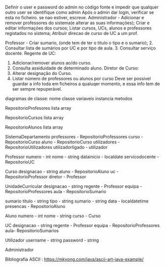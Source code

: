 
Definir o user e password do admin no código fonte e impedir que qualquer outro user se identifique como admin
Após o admin dar login, verificar se esta no ficheiro. se nao estiver, escreve.
Administrador - Adicionar e remover professores do sistema(e alterar as suas informações);
Criar e editar informações dos cursos;
Listar cursos, UCs, alunos e professores registados no sistema;
Atribuir direcao de curso de UC a um prof.


Professor - Criar sumario, (onde tem de ter o titulo o tipo e o sumario);
 2. Consultar lista de sumários por UC e por tipo de aula. 
3. Consultar serviço docente. 
Regente de UC:
 1. Adicionar/remover alunos ao/do curso.
 2. Consulta assiduidade de determinado aluno. 
Diretor de Curso: 
1. Alterar designação do Curso.
2. Listar número de professores ou alunos por curso
Deve ser possivel guardar a info toda em ficheiros a qualuqer momento, e essa info tem de ser sempre repuperável. 


diagramas de classe:
    nome classe
    variaveis instancia
    metodos

RepositorioProfesores
    lista array <professor>

RepositorioCursos
    lista array <Curso>

RepositorioAlunos
    lista array <Aluno>

SistemaDepartamento
    professores - RepositorioProfessores
    curso - RepositorioCurso
    aluno - RepositorioCurso
    utilizadores - RepositorioUtilizadores
    utilizadorligado - utilizador

Professor
    numero - int
    nome - string
    datainicio - localdate
    servicodocente - RepositorioUC

Curso
    designacao - string
    aluno - RepositorioAluno
    uc -RepositorioProfessor
    diretor - Professor

UnidadeCurricular
    designacao - string
    regente - Professor
    equipa - RepositorioProfessores
    aula - RepositorioSumario

sumario
    titulo - string
    tipo - string
    sumario - string
    data - localdatetime
    presencas - RepositorioAluno

Aluno
    numero - int
    nome - string
    curso - Curso

UC
    designacao - string
    regente - Professor
    equipa - RepositorioProfessores
    aula- RepositorioSumarios

Utilizador
    username - string
    password - string

Administrador

Bibliografia
    ASCII : https://mkyong.com/java/ascii-art-java-example/
